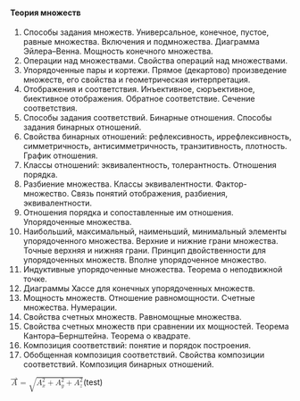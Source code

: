 #### Теория множеств
1. Способы задания множеств. Универсальное, конечное, пустое, равные множества. Включения и подмножества. Диаграмма Эйлера–Венна. Мощность конечного множества.
2. Операции над множествами. Свойства операций над множествами.
3. Упорядоченные пары и кортежи. Прямое (декартово) произведение множеств, его свойства и геометрическая интерпретация.
4. Отображения и соответствия. Инъективное, сюръективное, биективное отображения. Обратное соответствие. Сечение соответствия.
5. Способы задания соответствий. Бинарные отношения. Способы задания бинарных отношений.
6. Свойства бинарных отношений: рефлексивность, иррефлексивность, симметричность, антисимметричность, транзитивность, плотность. График отношения.
7. Классы отношений: эквивалентность, толерантность. Отношения порядка.
8. Разбиение множества. Классы эквивалентности. Фактор-множество. Связь понятий отображения, разбиения, эквивалентности.
9. Отношения порядка и сопоставленные им отношения. Упорядоченные множества.
10. Наибольший, максимальный, наименьший, минимальный элементы упорядоченного множества. Верхние и нижние грани множества. Точные верхняя и нижняя грани. Принцип двойственности для упорядоченных множеств. Вполне упорядоченное множество.
11. Индуктивные упорядоченные множества. Теорема о неподвижной точке.
12. Диаграммы Хассе для конечных упорядоченных множеств.
13. Мощность множеств. Отношение равномощности. Счетные множества. Нумерации.
14. Свойства счетных множеств. Равномощные множества.
15. Свойства счетных множеств при сравнении их мощностей. Теорема Кантора–Бернштейна. Теорема о квадрате.
16. Композиция соответствий: понятие и порядок построения.
17. Обобщенная композиция соответствий. Свойства композиции соответствий. Композиция бинарных отношений.

<math>
<mrow>
	<mover accent="true">
		<mi>A</mi>
		<mo>&#x021C0;</mo>
	</mover>
	<mo>=</mo>
	<msqrt>
		<mrow>
			<msubsup>
				<mi>A</mi>
				<mi>x</mi>
				<mn>2</mn>
			</msubsup>
			<mo>+</mo>
			<msubsup>
				<mi>A</mi>
				<mi>y</mi>
				<mn>2</mn>
			</msubsup>
			<mo>+</mo>
			<msubsup>
				<mi>A</mi>
				<mi>z</mi>
				<mn>2</mn>
			</msubsup>
		</mrow>
	</msqrt>
</mrow>
</math>(test)
